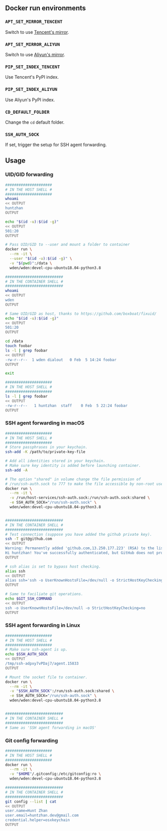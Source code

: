 

## Docker run environments

### `APT_SET_MIRROR_TENCENT`

Switch to use [Tencent's mirror](https://mirrors.cloud.tencent.com/help/ubuntu.html).

### `APT_SET_MIRROR_ALIYUN`

Switch to use [Aliyun's mirror](https://developer.aliyun.com/mirror/ubuntu).

### `PIP_SET_INDEX_TENCENT`

Use Tencent's PyPI index.

### `PIP_SET_INDEX_ALIYUN`

Use Aliyun's PyPI index.

### `CD_DEFAULT_FOLDER`

Change the `cd` default folder.

### `SSH_AUTH_SOCK`

If set, trigger the setup for SSH agent forwarding.

## Usage

### UID/GID forwarding

```bash
#####################
# IN THE HOST SHELL #
#####################
whoami
<< OUTPUT
huntzhan
OUTPUT

echo "$(id -u):$(id -g)"
<< OUTPUT
501:20
OUTPUT

# Pass UID/GID to --user and mount a folder to container
docker run \
  --rm -it \
  --user "$(id -u):$(id -g)" \
  -v "$(pwd)":/data \
  wden/wden:devel-cpu-ubuntu18.04-python3.8

##########################
# IN THE CONTAINER SHELL #
##########################
whoami
<< OUTPUT
wden
OUTPUT

# Same UID/GID as host, thanks to https://github.com/boxboat/fixuid/
echo "$(id -u):$(id -g)"
<< OUTPUT
501:20
OUTPUT

cd /data
touch foobar
ls -l | grep foobar
<< OUTPUT
-rw-r--r--  1 wden dialout   0 Feb  5 14:24 foobar
OUTPUT

exit

#####################
# IN THE HOST SHELL #
#####################
ls -l | grep foobar
<< OUTPUT
-rw-r--r--   1 huntzhan  staff    0 Feb  5 22:24 foobar
OUTPUT
```

### SSH agent forwarding in macOS

```bash
#####################
# IN THE HOST SHELL #
#####################
# Store passphrases in your keychain.
ssh-add -K /path/to/private-key-file

# Add all identities stored in your keychain.
# Make sure key identity is added before launching container.
ssh-add -A

# The option "shared" in volume change the file permission of
# /run/ssh-auth.sock to 777 to make the file accessible by non-root user.
docker run \
  --rm -it \
  -v /run/host-services/ssh-auth.sock:/run/ssh-auth.sock:shared \
  -e SSH_AUTH_SOCK="/run/ssh-auth.sock" \
  wden/wden:devel-cpu-ubuntu18.04-python3.8


##########################
# IN THE CONTAINER SHELL #
##########################
# Test connection (suppose you have added the github private key).
ssh -T git@github.com
<< OUTPUT
Warning: Permanently added 'github.com,13.250.177.223' (RSA) to the list of known hosts.
Hi huntzhan! You've successfully authenticated, but GitHub does not provide shell access.
OUTPUT

# ssh alias is set to bypass host checking.
alias ssh
<< OUTPUT
alias ssh='ssh -o UserKnownHostsFile=/dev/null -o StrictHostKeyChecking=no'
OUTPUT

# Same to faciliate git operations.
echo $GIT_SSH_COMMAND
<< OUTPUT
ssh -o UserKnownHostsFile=/dev/null -o StrictHostKeyChecking=no
OUTPUT
```

### SSH agent forwarding in Linux

```bash
#####################
# IN THE HOST SHELL #
#####################
# Make sure ssh-agent is up.
echo $SSH_AUTH_SOCK
<< OUTPUT
/tmp/ssh-adpxy7vPDaj7/agent.15833
OUTPUT

# Mount the socket file to container.
docker run \
  --rm -it \
  -v "$SSH_AUTH_SOCK":/run/ssh-auth.sock:shared \
  -e SSH_AUTH_SOCK="/run/ssh-auth.sock" \
  wden/wden:devel-cpu-ubuntu18.04-python3.8


##########################
# IN THE CONTAINER SHELL #
##########################
# Same as 'SSH agent forwarding in macOS'
```

### Git config forwarding

```bash
#####################
# IN THE HOST SHELL #
#####################
docker run \
  --rm -it \
  -v "$HOME"/.gitconfig:/etc/gitconfig:ro \
  wden/wden:devel-cpu-ubuntu18.04-python3.8

##########################
# IN THE CONTAINER SHELL #
##########################
git config --list | cat
<< OUTPUT
user.name=Hunt Zhan
user.email=huntzhan.dev@gmail.com
credential.helper=osxkeychain
OUTPUT
```
